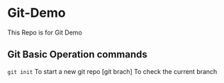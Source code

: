 # Git-Demo
This Repo is for Git Demo

## Git Basic Operation commands

`git init` To start a new git repo
[git brach] To check the current branch
